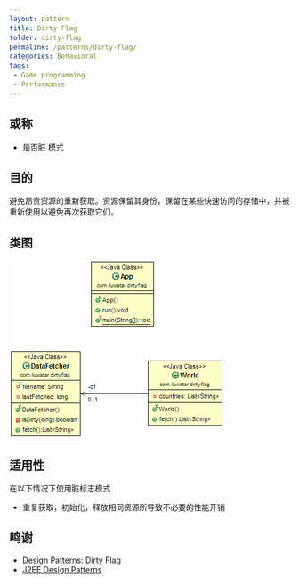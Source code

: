 ```yaml
---
layout: pattern
title: Dirty Flag
folder: dirty-flag
permalink: /patterns/dirty-flag/
categories: Behavioral
tags:
 - Game programming
 - Performance
---
```


## 或称
* 是否脏 模式

## 目的
避免昂贵资源的重新获取。资源保留其身份，保留在某些快速访问的存储中，并被重新使用以避免再次获取它们。

## 类图
![alt text](../../dirty-flag/etc/dirty-flag.png "Dirty Flag")

## 适用性
在以下情况下使用脏标志模式

* 重复获取，初始化，释放相同资源所导致不必要的性能开销

## 鸣谢

* [Design Patterns: Dirty Flag](https://www.takeupcode.com/podcast/89-design-patterns-dirty-flag/)
* [J2EE Design Patterns](https://www.amazon.com/gp/product/0596004273/ref=as_li_tl?ie=UTF8&camp=1789&creative=9325&creativeASIN=0596004273&linkCode=as2&tag=javadesignpat-20&linkId=48d37c67fb3d845b802fa9b619ad8f31)
